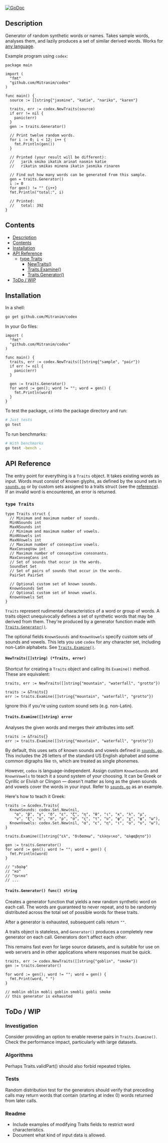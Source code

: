 [![GoDoc](https://godoc.org/github.com/Mitranim/codex?status.svg)](https://godoc.org/github.com/Mitranim/codex)

## Description

Generator of random synthetic words or names. Takes sample words, analyses them,
and lazily produces a set of similar derived words. Works for
[any language](#traitsexaminestring-error).

Example program using `codex`:

```golang
package main

import (
  "fmt"
  "github.com/Mitranim/codex"
)

func main() {
  source := []string{"jasmine", "katie", "nariko", "karen"}

  traits, err := codex.NewTraits(source)
  if err != nil {
    panic(err)
  }
  gen := traits.Generator()

  // Print twelve random words.
  for i := 0; i < 12; i++ {
    fmt.Println(gen())
  }

  // Printed (your result will be different):
  //   jarik smiko ikatik arinat nasmin katie
  //   rikatin smikas minena ikatin jasmika rinaren

  // Find out how many words can be generated from this sample.
  gen = traits.Generator()
  i := 0
  for gen() != "" {i++}
  fmt.Println("total:", i)

  // Printed:
  //   total: 392
}
```

## Contents

* [Description](#description)
* [Contents](#contents)
* [Installation](#installation)
* [API Reference](#api-reference)
  * [type Traits](#type-traits)
    * [NewTraits()](#newtraitsstring-traits-error)
    * [Traits.Examine()](#traitsexaminestring-error)
    * [Traits.Generator()](#traitsgenerator-func-string)
* [ToDo / WIP](#todo--wip)

## Installation

In a shell:

```sh
go get github.com/Mitranim/codex
```

In your Go files:

```golang
import (
  "fmt"
  "github.com/Mitranim/codex"
)

func main() {
  traits, err := codex.NewTraits([]string{"sample", "pair"})
  if err != nil {
    panic(err)
  }

  gen := traits.Generator()
  for word := gen(); word != ""; word = gen() {
    fmt.Println(word)
  }
}
```

To test the package, `cd` into the package directory and run:

```sh
# Just tests
go test
```

To run benchmarks:

```sh
# With benchmarks
go test -bench .
```

## API Reference

The entry point for everything is a `Traits` object. It takes existing words as
input. Words must consist of known glyphs, as defined by the sound sets in
[`sounds.go`](sounds.go) or by custom sets assigned to a traits struct (see the
[reference](#type-traits)). If an invalid word is encountered, an error is
returned.

### `type Traits`

```golang
type Traits struct {
  // Minimum and maximum number of sounds.
  MinNSounds int
  MaxNSounds int
  // Minimum and maximum number of vowels.
  MinNVowels int
  MaxNVowels int
  // Maximum number of consequtive vowels.
  MaxConseqVow int
  // Maximum number of consequtive consonants.
  MaxConseqCons int
  // Set of sounds that occur in the words.
  SoundSet Set
  // Set of pairs of sounds that occur in the words.
  PairSet PairSet

  // Optional custom set of known sounds.
  KnownSounds Set
  // Optional custom set of known vowels.
  KnownVowels Set
}
```

`Traits` represent rudimental characteristics of a word or group of words. A
traits object unequivocally defines a set of synthetic words that may be derived
from them. They're produced by a generator function made with
[`Traits.Generator()`](#traitsgenerator-func-string).

The optional fields `KnownSounds` and `KnownVowels` specify custom sets of
sounds and vowels. This lets you use `codex` for any character set, including
non-Latin alphabets. See
[`Traits.Examine()`](#traitsexaminestring-error).

#### `NewTraits([]string) (*Traits, error)`

Shortcut for creating a `Traits` object and calling its `Examine()` method.
These are equivalent:

```golang
traits, err := NewTraits([]string{"mountain", "waterfall", "grotto"})

traits := &Traits{}
err := traits.Examine([]string{"mountain", "waterfall", "grotto"})
```

Ignore this if you're using custom sound sets (e.g. non-Latin).

#### `Traits.Examine([]string) error`

Analyses the given words and merges their attributes into self.

```golang
traits := &Traits{}
err := traits.Examine([]string{"mountain", "waterfall", "grotto"})
```

By default, this uses sets of known sounds and vowels defined in
[`sounds.go`](sounds.go). This includes the 26 letters of the standard US
English alphabet and some common digraphs like `th`, which are treated as single
phonemes.

However, `codex` is language-independent. Assign custom `KnownSounds` and
`KnownVowels` to teach it a sound system of your choosing. It can be Greek or
Cyrillic or Elvish or Clingon — doesn't matter as long as the given sounds and
vowels cover the words in your input. Refer to [`sounds.go`](sounds.go) as an
example.

Here's how to teach it Greek:

```golang
traits := &codex.Traits{
  KnownSounds: codex.Set.New(nil,
    "α", "β", "γ", "δ", "ε", "ζ", "η", "θ", "ι", "κ", "λ", "μ",
    "ν", "ξ", "ο", "π", "ρ", "σ", "ς", "τ", "υ", "φ", "χ", "ψ", "ω"),
  KnownVowels: codex.Set.New(nil, "α", "ε", "η", "ι", "ο", "υ", "ω"),
}

traits.Examine([]string{"ελ", "διδασκω", "ελληνικο", "αλφαβητο"})

gen := traits.Generator()
for word := gen(); word != ""; word = gen() {
  fmt.Println(word)
}

// "ιδαλφ"
// "κο"
// "ηνικο"
// ...
```

#### `Traits.Generator() func() string`

Creates a generator function that yields a new random synthetic word on each
call. The words are guaranteed to never repeat, and to be randomly distributed
across the total set of possible words for these traits.

After a generator is exhausted, subsequent calls return `""`.

A traits object is stateless, and `Generator()` produces a completely new
generator on each call. Generators don't affect each other.

This remains fast even for large source datasets, and is suitable for use on web
servers and in other applications where responses must be quick.

```golang
traits, err := codex.NewTraits([]string{"goblin", "smoke"})
gen := traits.Generator()

for word := gen(); word != ""; word = gen() {
  fmt.Print(word, " ")
}

// moblin oblin mobli goblin smobli gobli smoke
// this generator is exhausted
```

## ToDo / WIP

### Investigation

Consider providing an option to enable reverse pairs in `Traits.Examine()`.
Check the performance impact, particularly with large datasets.

### Algorithms

Perhaps Traits.validPart() should also forbid repeated triples.

### Tests

Random distribution test for the generators should verify that preceding calls
may return words that contain (starting at index 0) words returned from later
calls.

### Readme

* Include examples of modifying Traits fields to restrict word characteristics.
* Document what kind of input data is allowed.
